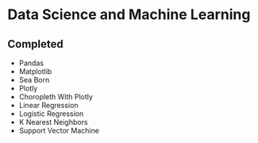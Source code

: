 # Data Science and Machine Learning
## Completed

* Pandas 
* Matplotlib
* Sea Born
* Plotly
* Choropleth With Plotly
* Linear Regression
* Logistic Regression
* K Nearest Neighbors
* Support Vector Machine

